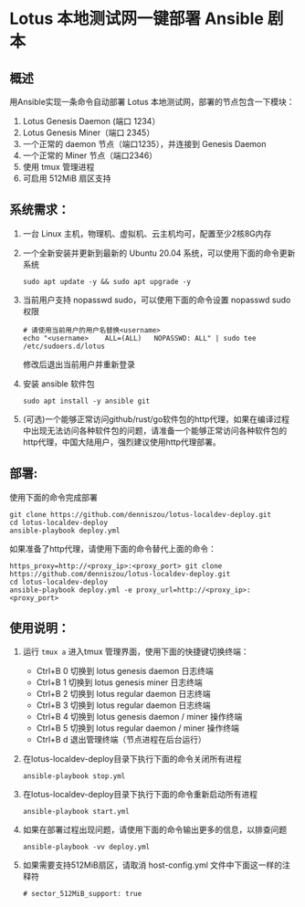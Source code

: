 # Lotus 本地测试网一键部署 Ansible 剧本
## 概述
用Ansible实现一条命令自动部署 Lotus 本地测试网，部署的节点包含一下模块：
1. Lotus Genesis Daemon (端口 1234）
2. Lotus Genesis Miner（端口 2345）
3. 一个正常的 daemon 节点（端口1235），并连接到 Genesis Daemon
4. 一个正常的 Miner 节点（端口2346）
5. 使用 tmux 管理进程
6. 可启用 512MiB 扇区支持


## 系统需求：
1. 一台 Linux 主机，物理机、虚拟机、云主机均可，配置至少2核8G内存
2. 一个全新安装并更新到最新的 Ubuntu 20.04 系统，可以使用下面的命令更新系统
    ```
    sudo apt update -y && sudo apt upgrade -y
    ```

3. 当前用户支持 nopasswd sudo，可以使用下面的命令设置 nopasswd sudo 权限
    ```
    # 请使用当前用户的用户名替换<username>
    echo "<username> 	ALL=(ALL)	NOPASSWD: ALL" | sudo tee /etc/sudoers.d/lotus
    ```
    修改后退出当前用户并重新登录
4. 安装 ansible 软件包
    ```
    sudo apt install -y ansible git
    ```
5. (可选)一个能够正常访问github/rust/go软件包的http代理，如果在编译过程中出现无法访问各种软件包的问题，请准备一个能够正常访问各种软件包的http代理，中国大陆用户，强烈建议使用http代理部署。


## 部署:
使用下面的命令完成部署

```
git clone https://github.com/denniszou/lotus-localdev-deploy.git
cd lotus-localdev-deploy
ansible-playbook deploy.yml
```
如果准备了http代理，请使用下面的命令替代上面的命令：
```
https_proxy=http://<proxy_ip>:<proxy_port> git clone https://github.com/denniszou/lotus-localdev-deploy.git
cd lotus-localdev-deploy
ansible-playbook deploy.yml -e proxy_url=http://<proxy_ip>:<proxy_port>
```

## 使用说明：
1. 运行 ```tmux a``` 进入tmux 管理界面，使用下面的快捷键切换终端：

    * Ctrl+B 0 切换到 lotus genesis daemon 日志终端
    * Ctrl+B 1 切换到 lotus genesis miner 日志终端
    * Ctrl+B 2 切换到 lotus regular daemon 日志终端
    * Ctrl+B 3 切换到 lotus regular daemon 日志终端
    * Ctrl+B 4 切换到 lotus genesis daemon / miner 操作终端
    * Ctrl+B 5 切换到 lotus regular daemon / miner 操作终端
    * Ctrl+B d 退出管理终端（节点进程在后台运行）

2. 在lotus-localdev-deploy目录下执行下面的命令关闭所有进程
   ```
   ansible-playbook stop.yml
   ``` 

3. 在lotus-localdev-deploy目录下执行下面的命令重新启动所有进程
   ```
   ansible-playbook start.yml
   ``` 

4. 如果在部署过程出现问题，请使用下面的命令输出更多的信息，以排查问题
   ```
   ansible-playbook -vv deploy.yml
   ```

5. 如果需要支持512MiB扇区，请取消 host-config.yml 文件中下面这一样的注释符
    ```
    # sector_512MiB_support: true
    ```
